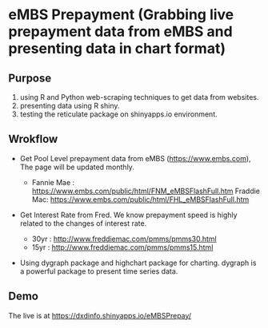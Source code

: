 # eMBS Prepayment (Grabbing live prepayment data from eMBS and presenting data in chart format)

## Purpose
1. using R and Python web-scraping techniques to get data from websites.
2. presenting data using R shiny.
3. testing the reticulate package on shinyapps.io environment.

## Wrokflow
* Get Pool Level prepayment data from eMBS (https://www.embs.com), The page will be updated monthly.
  * Fannie Mae :  https://www.embs.com/public/html/FNM_eMBSFlashFull.htm
    Fraddie Mac:  https://www.embs.com/public/html/FHL_eMBSFlashFull.htm
    
* Get Interest Rate from Fred. We know prepayment speed is highly related to the changes of interest rate.
  * 30yr : http://www.freddiemac.com/pmms/pmms30.html
  * 15yr : http://www.freddiemac.com/pmms/pmms15.html
 
* Using dygraph package and highchart package for charting. dygraph is a powerful package to present time series data.
   
## Demo
  The live is at  https://dxdinfo.shinyapps.io/eMBSPrepay/
